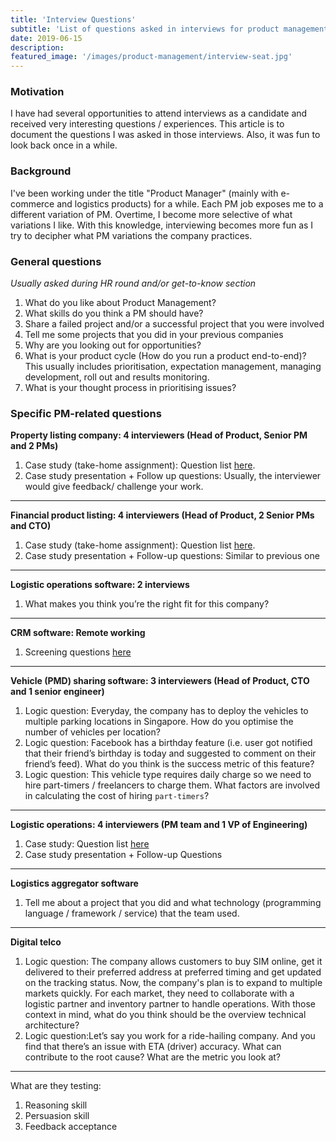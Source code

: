 ```yaml
---
title: 'Interview Questions'
subtitle: 'List of questions asked in interviews for product management role'
date: 2019-06-15
description:
featured_image: '/images/product-management/interview-seat.jpg'
---
```


### Motivation
I have had several opportunities to attend interviews as a candidate and received very interesting questions / experiences. This article is to document the questions I was asked in those interviews. Also, it was fun to look back once in a while.

### Background
I've been working under the title "Product Manager" (mainly with e-commerce and logistics products) for a while. Each PM job exposes me to a different variation of PM. Overtime, I become more selective of what variations I like. With this knowledge, interviewing becomes more fun as I try to decipher what PM variations the company practices.

### General questions
_Usually asked during HR round and/or get-to-know section_
1. What do you like about Product Management?
2. What skills do you think a PM should have?
3. Share a failed project and/or a successful project that you were involved
4. Tell me some projects that you did in your previous companies
5. Why are you looking out for opportunities?
6. What is your product cycle (How do you run a product end-to-end)? This usually includes prioritisation, expectation management, managing development, roll out and results monitoring.
7. What is your thought process in prioritising issues?

### Specific PM-related questions
**Property listing company: 4 interviewers (Head of Product, Senior PM and 2 PMs)**
1. Case study (take-home assignment): Question list [here](/contact).
2. Case study presentation + Follow up questions: Usually, the interviewer would give feedback/ challenge your work.

---

**Financial product listing: 4 interviewers (Head of Product, 2 Senior PMs and CTO)**
1. Case study (take-home assignment): Question list [here](/contact).
2. Case study presentation + Follow-up questions: Similar to previous one

---

**Logistic operations software: 2 interviews**
1. What makes you think you’re the right fit for this company?

---

**CRM software: Remote working**
1. Screening questions [here](/contact)

---

**Vehicle (PMD) sharing software: 3 interviewers (Head of Product, CTO and 1 senior engineer)**
1. Logic question: Everyday, the company has to deploy the vehicles to multiple parking locations in Singapore. How do you optimise the number of vehicles per location?
2. Logic question: Facebook has a birthday feature (i.e. user got notified that their friend’s birthday is today and suggested to comment on their friend’s feed). What do you think is the success metric of this feature?
3. Logic question: This vehicle type requires daily charge so we need to hire part-timers / freelancers to charge them. What factors are involved in calculating the cost of hiring `part-timers`?

---

**Logistic operations: 4 interviewers (PM team and 1 VP of Engineering)**
1. Case study: Question list [here](/contact)
2. Case study presentation + Follow-up Questions

---

**Logistics aggregator software**
1. Tell me about a project that you did and what technology (programming language / framework / service) that the team used.

---

**Digital telco**
1. Logic question: The company allows customers to buy SIM online, get it delivered to their preferred address at preferred timing and get updated on the tracking status. Now, the company's plan is to expand to multiple markets quickly. For each market, they need to collaborate with a logistic partner and inventory partner to handle operations. With those context in mind, what do you think should be the overview technical architecture?
2. Logic question:Let’s say you work for a ride-hailing company. And you find that there’s an issue with ETA (driver) accuracy. What can contribute to the root cause? What are the metric you look at?

---

What are they testing:
1. Reasoning skill
2. Persuasion skill
3. Feedback acceptance
